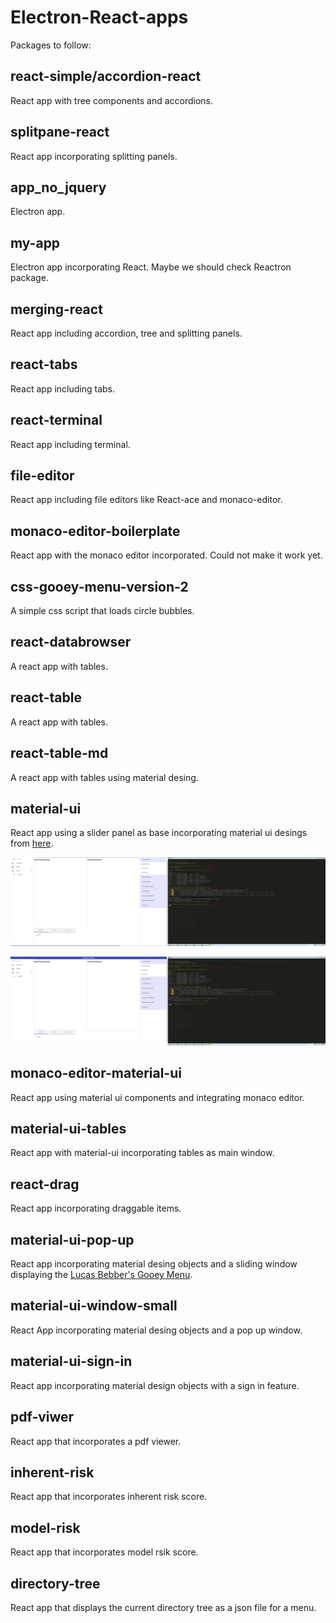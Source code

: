 # Electron-React-apps

Packages to follow:

## react-simple/accordion-react

React app with tree components and accordions.

## splitpane-react

React app incorporating splitting panels.

## app_no_jquery

Electron app.

## my-app

Electron app incorporating React. Maybe we should check Reactron package.

## merging-react

React app including accordion, tree and splitting panels.

## react-tabs

React app including tabs.

## react-terminal

React app including terminal.

## file-editor

React app including file editors like React-ace and monaco-editor.

## monaco-editor-boilerplate

React app with the monaco editor incorporated. Could not make it work yet.

## css-gooey-menu-version-2

A simple css script that loads circle bubbles.

## react-databrowser

A react app with tables.

## react-table

A react app with tables.

## react-table-md

A react app with tables using material desing.

## material-ui

React app using a slider panel as base incorporating material ui desings from [here](https://github.com/mui-org/material-ui).

![first-screen](screens/material-ui-1.png)

![second-screen](screens/material-ui-2.png)

## monaco-editor-material-ui

React app using material ui components and integrating monaco editor.

## material-ui-tables

React app with material-ui incorporating tables as main window.

## react-drag

React app incorporating draggable items.

## material-ui-pop-up

React app incorporating material desing objects and a sliding window displaying the [Lucas Bebber's Gooey Menu](http://codepen.io/lbebber/pen/rawQKR).

## material-ui-window-small

React App incorporating material desing objects and a pop up window.

## material-ui-sign-in

React app incorporating material design objects with a sign in feature.

## pdf-viwer 

React app that incorporates a pdf viewer.

##  inherent-risk

React app that incorporates inherent risk score.

## model-risk

React app that incorporates model rsik score.

## directory-tree

React app that displays the current directory tree as a json file for a menu.